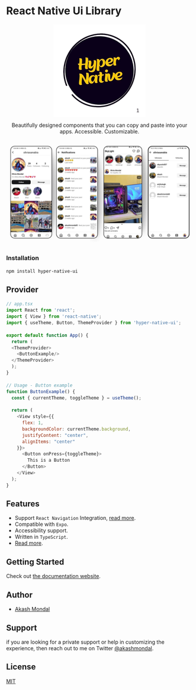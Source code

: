 # React Native Ui Library
<p align="center">
     <img src="https://raw.githubusercontent.com/AkashMondal0/hyper-native-ui/refs/heads/main/icon.png" height="250px" style="display:block"/>
</p>
<p align="center">Beautifully designed components that you can copy and paste into your apps. Accessible. Customizable.</p>
<p align="center">
     <img src="https://raw.githubusercontent.com/AkashMondal0/hyper-native-ui/refs/heads/main/img.jpg"/>
</p>

### Installation
```sh
npm install hyper-native-ui
```

## Provider
```js
// app.tsx
import React from 'react';
import { View } from 'react-native';
import { useTheme, Button, ThemeProvider } from 'hyper-native-ui';

export default function App() {
  return (
  <ThemeProvider>
    <ButtonExample/>
  </ThemeProvider>
  );
}

// Usage - Button example
function ButtonExample() {
  const { currentTheme, toggleTheme } = useTheme();

  return (
    <View style={{
      flex: 1,
      backgroundColor: currentTheme.background,
      justifyContent: "center",
      alignItems: "center"
    }}>
      <Button onPress={toggleTheme}>
        This is a Button
      </Button>
    </View>
  );
}
```

## Features
- Support `React Navigation` Integration, [read more]().
- Compatible with `Expo`.
- Accessibility support.
- Written in `TypeScript`.
- [Read more](https://hyper-native-ui.vercel.app/feature).

## Getting Started

Check out [the documentation website](https://hyper-native-ui.vercel.app).

## Author

- [Akash Mondal](https://akashmondal0.vercel.app)

## Support

if you are looking for a private support or help in customizing the experience, then reach out to me on Twitter [@akashmondal](https://x.com/akashmondal_1).

## License

[MIT](./LICENSE)